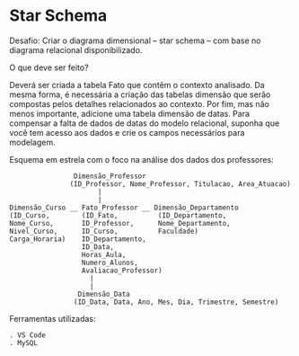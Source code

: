 # Star Schema

Desafio: 
Criar o diagrama dimensional – star schema – com base no diagrama relacional disponibilizado.

O que deve ser feito?

Deverá ser criada a tabela Fato que contêm o contexto analisado. Da mesma forma, é necessária a criação das tabelas dimensão que serão compostas pelos detalhes relacionados ao contexto.
Por fim, mas não menos importante, adicione uma tabela dimensão de datas. Para compensar a falta de dados de datas do modelo relacional, suponha que você tem acesso aos dados e crie os campos necessários para modelagem.


Esquema em estrela com o foco na análise dos dados dos professores:

                    Dimensão_Professor
                   (ID_Professor, Nome_Professor, Titulacao, Area_Atuacao)
                          |
                          |
    Dimensão_Curso __ Fato_Professor __ Dimensão_Departamento
    (ID_Curso,        (ID_Fato,          (ID_Departamento,
    Nome_Curso,       ID_Professor,      Nome_Departamento,
    Nivel_Curso,      ID_Curso,          Faculdade)
    Carga_Horaria)    ID_Departamento,
                      ID_Data,
                      Horas_Aula,
                      Numero_Alunos,
                      Avaliacao_Professor)
                        |
                        |
                     Dimensão_Data
                    (ID_Data, Data, Ano, Mes, Dia, Trimestre, Semestre)


Ferramentas utilizadas:

    . VS Code
    . MySQL
